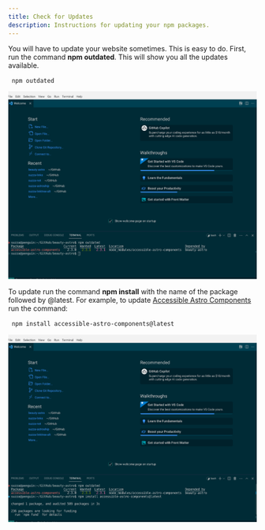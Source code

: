 ```yaml
---
title: Check for Updates 
description: Instructions for updating your npm packages.
---
```

You will have to update your website sometimes. This is easy to do. First, run the command **npm outdated**. This will show you all the updates available. 

```sh
 npm outdated
```

![Running the command npm outdated to find packages with updates](../../../assets/npm-outdated.png)


To update run the command **npm install** with the name of the package followed by @latest. For example, to update [Accessible Astro Components](https://github.com/markteekman/accessible-astro-components) run the command:

```sh
 npm install accessible-astro-components@latest
```


![Updating to the latest package](../../../assets/npm-install-latest.png)
